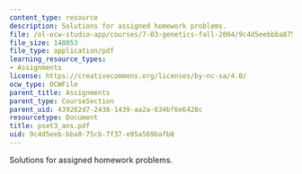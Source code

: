 ```yaml
---
content_type: resource
description: Solutions for assigned homework problems.
file: /ol-ocw-studio-app/courses/7-03-genetics-fall-2004/9c4d5eebbba875cb7f37e95a569bafb8_pset3_ans.pdf
file_size: 148053
file_type: application/pdf
learning_resource_types:
- Assignments
license: https://creativecommons.org/licenses/by-nc-sa/4.0/
ocw_type: OCWFile
parent_title: Assignments
parent_type: CourseSection
parent_uid: 439282d7-2438-1439-aa2a-634bf6e6428c
resourcetype: Document
title: pset3_ans.pdf
uid: 9c4d5eeb-bba8-75cb-7f37-e95a569bafb8
---
```

Solutions for assigned homework problems.